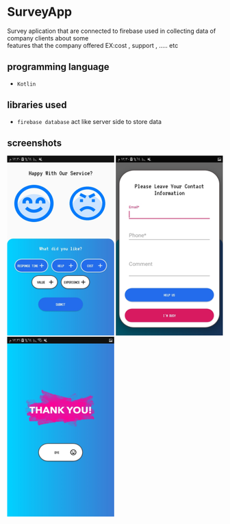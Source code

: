 # SurveyApp
Survey aplication that are connected to firebase used in collecting data of company clients about some <br/>
features that the company offered EX:cost , support , ..... etc 

## programming language 
- `Kotlin`  <br/>

## libraries used 
- `firebase database` act like server side to store data <br/>

## screenshots
<p float="left">
<img src="https://github.com/ShamsEldeenAnd/images/blob/master/SurveyAppimgs/Screenshot_%D9%A2%D9%A0%D9%A1%D9%A8%D9%A1%D9%A2%D9%A1%D9%A7-%D9%A1%D9%A2%D9%A3%D9%A0%D9%A2%D9%A9.jpg" width="250" height="420" />
<img src="https://github.com/ShamsEldeenAnd/images/blob/master/SurveyAppimgs/Screenshot_%D9%A2%D9%A0%D9%A1%D9%A8%D9%A1%D9%A2%D9%A1%D9%A7-%D9%A1%D9%A2%D9%A3%D9%A0%D9%A3%D9%A4.jpg" width="250" height="420" />
<img src="https://github.com/ShamsEldeenAnd/images/blob/master/SurveyAppimgs/Screenshot_%D9%A2%D9%A0%D9%A1%D9%A8%D9%A1%D9%A2%D9%A1%D9%A7-%D9%A1%D9%A2%D9%A3%D9%A1%D9%A1%D9%A7.jpg" width="250" height="420" />
</p>

